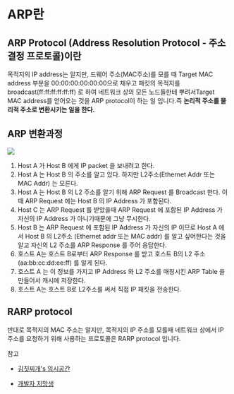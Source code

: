 # ARP란

## ARP Protocol (Address Resolution Protocol - 주소 결정 프로토콜)이란
목적지의 IP address는 알지만, 드웨어 주소(MAC주소)를 모를 때 Target MAC address 부분을 00:00:00:00:00:00으로 채우고 패킷의 목적지를 broadcast(ff:ff:ff:ff:ff:ff) 로 하여 네트워크 상의 모든 노드들한테 뿌려서Target MAC address를 얻어오는 것을 ARP protocol이 하는 일 입니다.즉 **논리적 주소를 물리적 주소로 변환시키는 일을 한다.**



## ARP 변환과정

![](https://i.imgur.com/JjuE6n9.jpg)
1. Host A 가 Host B 에게 IP packet 을 보내려고 한다.
2. Host A 는 Host B 의 주소를 알고 있다. 하지만 L2주소(Ethernet Addr 또는 MAC Addr) 는 모른다.
3. Host A 는 Host B 의 L2 주소를 알기 위해 ARP Request 를 Broadcast 한다.
이때 ARP Request 에는 Host B 의 IP Address 가 포함된다.
4. Host C 는 ARP Request 를 받았을때 ARP Request 에 포함된 IP Address 가 자신의 IP Address 가 아니기때문에 그냥 무시한다.
5. Host B 는 ARP Request 에 포함된 IP Address 가 자신의 IP 이므로 Host A 에서 Host B 의 L2주소 (Ethernet addr 또는 MAC addr) 를 알고 싶어한다는 것을 알고 자신의 L2 주소를 ARP Response 를 주어 응답한다.
6. 호스트 A는 호스트 B로부터 ARP Response 를 받고 호스트 B의 L2 주소(aa:bb:cc:dd:ee:ff) 를 알게 된다.
7. 호스트 A 는 이 정보를 가지고 IP Address 와 L2 주소를 매칭시킨 ARP Table 을 만들어서 캐시에 저장한다.
8. 호스트 A는 호스트 B로 L2주소를 써서 직접 IP 패킷을 전송한다.




## RARP protocol
반대로 목적지의 MAC 주소는 알지만, 목적지의 IP 주소를 모를때 네트워크 상에서 IP 주소를 요청하기 위해 사용하는 프로토콜은 RARP protocol 입니다.

참고
* [김칫찌개's 임시공간](https://m.blog.naver.com/PostView.nhn?blogId=lycox&logNo=220656038438&proxyReferer=https%3A%2F%2Fwww.google.co.kr%2F)

* [개발자 지망생](http://blockdmask.tistory.com/189)